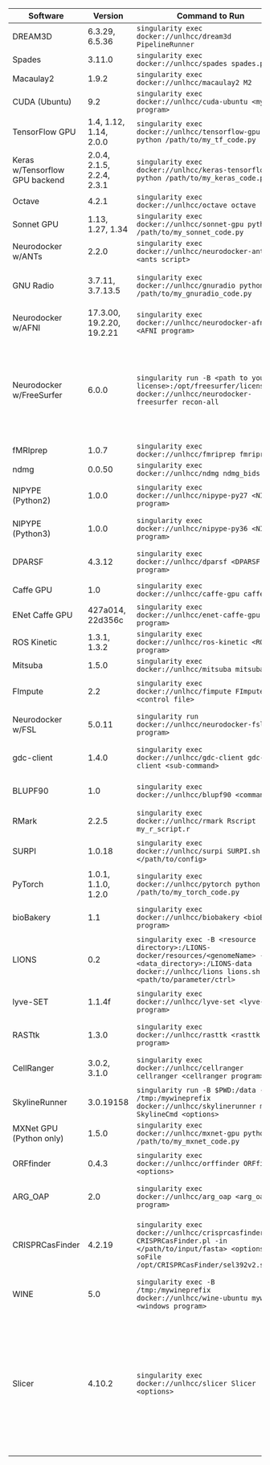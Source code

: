 | Software       | Version  | Command to Run | Additional Notes |
| --------       | -------- | --------       | ----- |
| DREAM3D        | 6.3.29, 6.5.36 | `singularity exec docker://unlhcc/dream3d PipelineRunner`        | |
| Spades         | 3.11.0    | `singularity exec docker://unlhcc/spades spades.py` | |
| Macaulay2      | 1.9.2     | `singularity exec docker://unlhcc/macaulay2 M2` | |
| CUDA (Ubuntu)  | 9.2       | `singularity exec docker://unlhcc/cuda-ubuntu <my CUDA program>` | Ubuntu 16.04.1 LTS w/CUDA Toolkit |
| TensorFlow GPU | 1.4, 1.12, 1.14, 2.0.0 | `singularity exec docker://unlhcc/tensorflow-gpu python /path/to/my_tf_code.py` | Use `python3` for Python3 code |
| Keras w/Tensorflow GPU backend| 2.0.4, 2.1.5, 2.2.4, 2.3.1 | `singularity exec docker://unlhcc/keras-tensorflow-gpu python /path/to/my_keras_code.py` | Use `python3` for Python3 code |
| Octave         | 4.2.1     | `singularity exec docker://unlhcc/octave octave` | |
| Sonnet GPU     | 1.13, 1.27, 1.34  | `singularity exec docker://unlhcc/sonnet-gpu python /path/to/my_sonnet_code.py` | Use `python3` for Python3 code |
| Neurodocker w/ANTs | 2.2.0 | `singularity exec docker://unlhcc/neurodocker-ants <ants script>` | Replace `<ants script>` with the desired ANTs program |
| GNU Radio      | 3.7.11, 3.7.13.5  | `singularity exec docker://unlhcc/gnuradio python /path/to/my_gnuradio_code.py` | Replace `python /path/to/my_gnuradio_code.py` with other GNU Radio commands to run |
| Neurodocker w/AFNI | 17.3.00, 19.2.20, 19.2.21 | `singularity exec docker://unlhcc/neurodocker-afni <AFNI program>` | Replace `<AFNI program>` with the desired AFNI program |
| Neurodocker w/FreeSurfer | 6.0.0 | `singularity run -B <path to your FS license>:/opt/freesurfer/license.txt docker://unlhcc/neurodocker-freesurfer recon-all` | Substitute `<path to your FS license>` with the full path to your particular FS license file.  Replace `recon-all` with other FreeSurfer commands to run. On *Crane only*, create a matlab directory that is writeable by running `mkdir -p $WORK/matlab && ln -s $WORK/matlab $HOME/matlab`. |
| fMRIprep       | 1.0.7     | `singularity exec docker://unlhcc/fmriprep fmriprep` | |
| ndmg           | 0.0.50    | `singularity exec docker://unlhcc/ndmg ndmg_bids` | |
| NIPYPE (Python2)   | 1.0.0   | `singularity exec docker://unlhcc/nipype-py27 <NIPYPE program>` | Replace `<NIPYPE program>` with the desired NIPYPE program |
| NIPYPE (Python3)   | 1.0.0   | `singularity exec docker://unlhcc/nipype-py36 <NIPYPE program>` | Replace `<NIPYPE program>` with the desired NIPYPE program |
| DPARSF         | 4.3.12    | `singularity exec docker://unlhcc/dparsf <DPARSF program>` | Replace `<DPARSF program>` with the desired DPARSF program |
| Caffe GPU      | 1.0       | `singularity exec docker://unlhcc/caffe-gpu caffe` | Use `python3` for Python interface |
| ENet Caffe GPU | 427a014, 22d356c   | `singularity exec docker://unlhcc/enet-caffe-gpu <ENET program>` | Replace `<ENET program>` with the desired ENET program |
| ROS Kinetic | 1.3.1, 1.3.2   | `singularity exec docker://unlhcc/ros-kinetic <ROS program>` | Replace `<ROS program>` with the desired ROS program |
| Mitsuba        | 1.5.0     | `singularity exec docker://unlhcc/mitsuba mitsuba` | |
| FImpute        | 2.2       | `singularity exec docker://unlhcc/fimpute FImpute <control file>` | Replace `<control file>` with the control file you have prepared |
| Neurodocker w/FSL | 5.0.11 | `singularity run docker://unlhcc/neurodocker-fsl <FSL program>` | Replace `<FSL program>` with the desired FSL program. This image includes GPU support. |
| gdc-client     | 1.4.0     | `singularity exec docker://unlhcc/gdc-client gdc-client <sub-command>` | Replace `<sub-command>` with the desired gdc-client sub-command |
| BLUPF90 | 1.0 | `singularity exec docker://unlhcc/blupf90 <command>` | Replace `<command>` with any command from the suite (`blupf90`, `renumf90`, etc.) |
| RMark | 2.2.5 | `singularity exec docker://unlhcc/rmark Rscript my_r_script.r` | |
| SURPI | 1.0.18 | `singularity exec docker://unlhcc/surpi SURPI.sh -f </path/to/config>` | Replace `</path/to/config>` with the full path to your config file |
| PyTorch | 1.0.1, 1.1.0, 1.2.0 | `singularity exec docker://unlhcc/pytorch python /path/to/my_torch_code.py` | Use `python3` for Python3 code. This image includes both CPU and GPU support. |
| bioBakery | 1.1 | `singularity exec docker://unlhcc/biobakery <bioBakery program>` | Replace `<bioBakery program>` with the desired bioBakery program and its arguments |
| LIONS | 0.2 | `singularity exec -B <resource directory>:/LIONS-docker/resources/<genomeName> -B <data_directory>:/LIONS-data docker://unlhcc/lions lions.sh <path/to/parameter/ctrl>` | Replace `<path/to/parameter/ctrl>` with the path to your parameter file. |
| lyve-SET | 1.1.4f | `singularity exec docker://unlhcc/lyve-set <lyve-SET program>` | Replace `<lyve-SET program>` with any command from the lyve-SET suite |
| RASTtk | 1.3.0 | `singularity exec docker://unlhcc/rasttk <rasttk program>` | Replace `<rasttk program>` with any command from the RASTtk suite. |
| CellRanger | 3.0.2, 3.1.0 | `singularity exec docker://unlhcc/cellranger cellranger <cellranger program>` | Replace `<cellranger program>` with any command from the CellRanger suite. |
| SkylineRunner | 3.0.19158 | `singularity run -B $PWD:/data -B /tmp:/mywineprefix docker://unlhcc/skylinerunner mywine SkylineCmd <options>` | Replace `$PWD` with an absolute path if not running from the directory containing data. |
| MXNet GPU (Python only) | 1.5.0 | `singularity exec docker://unlhcc/mxnet-gpu python /path/to/my_mxnet_code.py` | Use `python3` for Python3 code. |
| ORFfinder | 0.4.3 | `singularity exec docker://unlhcc/orffinder ORFfinder <options>` | Replace `<options>` with the available options for ORFfinder. |
| ARG_OAP | 2.0 | `singularity exec docker://unlhcc/arg_oap <arg_oap program>` | Replace `<arg_oap program>` with the desired ARG_OAP program and its arguments. |
| CRISPRCasFinder | 4.2.19 | `singularity exec docker://unlhcc/crisprcasfinder CRISPRCasFinder.pl -in </path/to/input/fasta> <options> -soFile /opt/CRISPRCasFinder/sel392v2.so` | Replace `<path/to/input/fasta>` with the path to your input fasta file, and replace `<options>` with the available options for CRISPRCasFinder. |
| WINE | 5.0 | `singularity exec -B /tmp:/mywineprefix docker://unlhcc/wine-ubuntu mywine <windows program>` | Replace `<windows program>` with the full path to the Windows binary. |
| Slicer | 4.10.2 | `singularity exec docker://unlhcc/slicer Slicer <options>` | Slicer comes with multiple CLI modules that are located in `/home/slicer/lib/Slicer-4.10/cli-modules/` within the image. For example, to use Slicer with the module BRAINSFit, one can run Slicer as `singularity exec docker://unlhcc/slicer Slicer --launch /home/slicer/lib/Slicer-4.10/cli-modules/BRAINSFit <options>` where `<options>` are the available options for BRAINSFit. |
